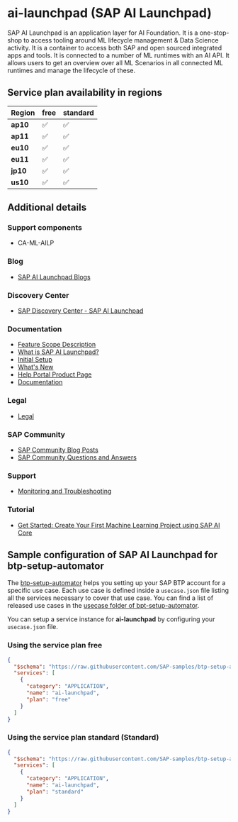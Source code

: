 # ai-launchpad (SAP AI Launchpad)

SAP AI Launchpad is an application layer for AI Foundation. It is a one-stop-shop to access tooling around ML lifecycle management & Data Science activity. It is a container to access both SAP and open sourced integrated apps and tools. It is connected to a number of ML runtimes with an AI API. It allows users to get an overview over all ML Scenarios in all connected ML runtimes and manage the lifecycle of these.

## Service plan availability in regions

| Region | free | standard |
|--------|------|----------|
|  **ap10** | ✅ | ✅ |
|  **ap11** | ✅ | ✅ |
|  **eu10** | ✅ | ✅ |
|  **eu11** | ✅ | ✅ |
|  **jp10** | ✅ | ✅ |
|  **us10** | ✅ | ✅ |

## Additional details

### Support components

- CA-ML-AILP

### Blog

- [SAP AI Launchpad Blogs](https://blogs.sap.com/tags/73555000100800003283/)

### Discovery Center

- [SAP Discovery Center - SAP AI Launchpad](https://discovery-center.cloud.sap/serviceCatalog/sap-ai-launchpad)

### Documentation

- [Feature Scope Description](https://help.sap.com/doc/91f0266b09a04484be6b68e9a7802b7e/CLOUD/en-US/7f4faf6764d249fc862714dac919532f.pdf)
- [What is SAP AI Launchpad?](https://help.sap.com/viewer/92d77f26188e4582897b9106b9cb72e0/CLOUD/en-US)
- [Initial Setup](https://help.sap.com/viewer/92d77f26188e4582897b9106b9cb72e0/CLOUD/en-US/5d8adb6f43ea4eeca97c9a2b2bb93c6b.html)
- [What's New](https://help.sap.com/viewer/92d77f26188e4582897b9106b9cb72e0/CLOUD/en-US/8910a9b993f840278c8afb0e4f39f4fc.html)
- [Help Portal Product Page](https://help.sap.com/viewer/product/AI_LAUNCHPAD/CLOUD/en-US)
- [Documentation](https://help.sap.com/viewer/product/AI_LAUNCHPAD/INTERNAL/en-US)

### Legal

- [Legal](https://www.sap.com/about/trust-center/agreements/cloud/cloud-services.html?tag=language:english&search=Supplement%20Business%20Technology%20Platform&sort=latest_desc)

### SAP Community

- [SAP Community Blog Posts](https://community.sap.com/search/?ct=blog&q=SAP%20AI%20Launchpad)
- [SAP Community Questions and Answers](https://community.sap.com/search/?ct=qa&q=SAP%20AI%20Launchpad)

### Support

- [Monitoring and Troubleshooting](https://help.sap.com/viewer/92d77f26188e4582897b9106b9cb72e0/CLOUD/en-US/7a0e5a53d32c462bab4e56adc2397623.html)

### Tutorial

- [Get Started: Create Your First Machine Learning Project using SAP AI Core](https://developers.sap.com/group.ai-core-get-started-basics.html)

## Sample configuration of **SAP AI Launchpad** for btp-setup-automator

The [btp-setup-automator](https://github.com/SAP-samples/btp-setup-automator) helps you setting up your SAP BTP account for a specific use case. Each use case is defined inside a `usecase.json` file listing all the services necessary to cover that use case. You can find a list of released use cases in the [usecase folder of bpt-setup-automator](https://github.com/SAP-samples/btp-setup-automator/tree/main/usecases).

You can setup a service instance for **ai-launchpad** by configuring your `usecase.json` file.

### Using the service plan **free**

```json
{
  "$schema": "https://raw.githubusercontent.com/SAP-samples/btp-setup-automator/main/libs/btpsa-usecase.json",
  "services": [
    {
      "category": "APPLICATION",
      "name": "ai-launchpad",
      "plan": "free"
    }
  ]
}
```

### Using the service plan **standard** (Standard)

```json
{
  "$schema": "https://raw.githubusercontent.com/SAP-samples/btp-setup-automator/main/libs/btpsa-usecase.json",
  "services": [
    {
      "category": "APPLICATION",
      "name": "ai-launchpad",
      "plan": "standard"
    }
  ]
}
```
